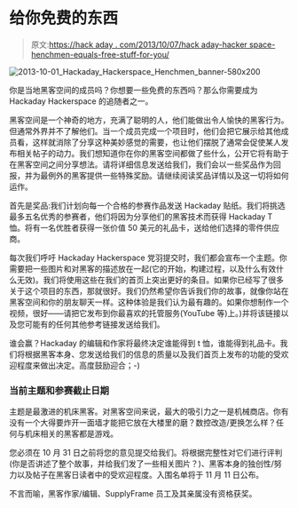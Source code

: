 # 给你免费的东西

> 原文:[https://hack aday . com/2013/10/07/hack aday-hacker space-henchmen-equals-free-stuff-for-you/](https://hackaday.com/2013/10/07/hackaday-hackerspace-henchmen-equals-free-stuff-for-you/)

![2013-10-01_Hackaday_Hackerspace_Henchmen_banner-580x200](../Images/01a3064bf434796083f7fe9c3ddc3584.png)

你是当地黑客空间的成员吗？你想要一些免费的东西吗？那么你需要成为 Hackaday Hackerspace 的追随者之一。

黑客空间是一个神奇的地方，充满了聪明的人，他们能做出令人愉快的黑客行为。但通常外界并不了解他们。当一个成员完成一个项目时，他们会把它展示给其他成员看，这样就消除了分享这种美妙感觉的需要，也让他们摆脱了通常会促使某人发布相关帖子的动力。我们想知道你在你的黑客空间都做了些什么，公开它将有助于在黑客空间之间分享想法。请将详细信息发送给我们，我们会以一些奖品作为回报，并为最例外的黑客提供一些特殊奖励。请继续阅读奖品详情以及这一切将如何运作。

首先是奖品:我们计划向每一个合格的参赛作品发送 Hackaday 贴纸。我们将挑选最多五名优秀的参赛者，他们将因为分享他们的黑客技术而获得 Hackaday T 恤。将有一名优胜者获得一张价值 50 美元的礼品卡，送给他们选择的零件供应商。

每次我们呼吁 Hackaday Hackerspace 党羽提交时，我们都会宣布一个主题。你需要把一些图片和对黑客的描述放在一起(它的开始，构建过程，以及什么有效什么无效)。我们将使用这些在我们的首页上突出更好的条目。如果你已经写了很多关于这个项目的东西，那就很好。我们仍然希望你告诉我们你的故事，就像你站在黑客空间和你的朋友聊天一样。这种体验是我们认为最有趣的。如果你想制作一个视频，很好——请把它发布到你最喜欢的托管服务(YouTube 等)上。)并将该链接以及您可能有的任何其他参考链接发送给我们。

谁会赢？Hackaday 的编辑和作家将最终决定谁能得到 t 恤，谁能得到礼品卡。我们将根据黑客本身、您发送给我们的信息的质量以及我们首页上发布的功能的受欢迎程度来做出决定。高度鼓励迎合；-)

### 当前主题和参赛截止日期

主题是最激进的机床黑客。对黑客空间来说，最大的吸引力之一是机械商店。你有没有一个大得要炸开一面墙才能把它放在大楼里的磨？数控改造/更换怎么样？任何与机床相关的黑客都是游戏。

您必须在 10 月 31 日之前将您的意见提交给我们。将根据完整性对它们进行评判(你是否讲述了整个故事，并给我们发了一些相关图片？)、黑客本身的独创性/努力以及帖子在黑客日读者中的受欢迎程度。入围名单将于 11 月 11 日公布。

不言而喻，黑客作家/编辑、SupplyFrame 员工及其亲属没有资格获奖。